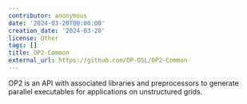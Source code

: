 ```yaml
---
contributor: anonymous
date: '2024-03-20T00:00:00'
creation_date: '2024-03-20'
license: Other
tags: []
title: OP2-Common
external_url: https://github.com/OP-DSL/OP2-Common
---
```


OP2 is an API with associated libraries and preprocessors to generate parallel executables for applications on
unstructured grids.
